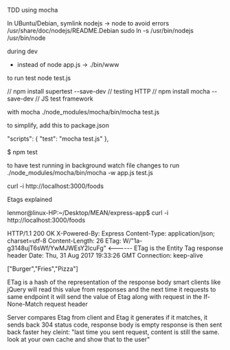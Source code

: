 TDD using mocha



In UBuntu/Debian, symlink nodejs -> node to avoid errors
/usr/share/doc/nodejs/README.Debian
sudo ln -s /usr/bin/nodejs /usr/bin/node

during dev
- instead of node app.js
-> ./bin/www


to run test
node test.js

// npm install supertest --save-dev         // testing HTTP
// npm install mocha --save-dev             // JS test framework

with mocha
./node_modules/mocha/bin/mocha test.js




to simplify, add this to package.json

  "scripts": {
    "test": "mocha test.js"
  },

$ npm test


to have test running in background watch file changes to run
./node_modules/mocha/bin/mocha -w app.js test.js



curl -i http://localhost:3000/foods


Etags explained

lenmor@linux-HP:~/Desktop/MEAN/express-app$ curl -i http://localhost:3000/foods

HTTP/1.1 200 OK
X-Powered-By: Express
Content-Type: application/json; charset=utf-8
Content-Length: 26
ETag: W/"1a-g3148ujT6sWf/YwMJWEsY2lcuFg"                <------ ETag is the Entity Tag response header
Date: Thu, 31 Aug 2017 19:33:26 GMT
Connection: keep-alive

["Burger","Fries","Pizza"]


ETag is a hash of the representation of the response body
smart clients like jQuery will read this value from responses
and the next time it requests to same endpoint
it will send the value of Etag along with request in the
If-None-Match request header

Server compares Etag from client and Etag it generates
if it matches, it sends back 304 status code,
response body is empty
response is then sent back faster
hey cleint: "last time you sent request, content is still the same.
            look at your own cache and show that to the user"




